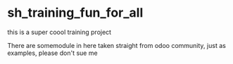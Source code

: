 # sh_training_fun_for_all
this is a super coool training project 

There are somemodule in here taken straight from odoo community, just as examples, please don't sue me

